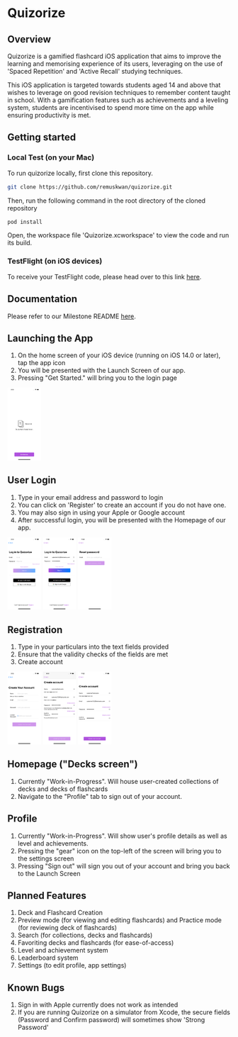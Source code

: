 # Quizorize
## Overview
Quizorize is a gamified flashcard iOS application that aims to improve the learning and memorising experience of its users, leveraging on the use of 'Spaced Repetition' and 'Active Recall' studying techniques. 

This iOS application is targeted towards students aged 14 and above that wishes to leverage on good revision techniques to remember content taught in school. With a gamification features such as achievements and a leveling system, students are incentivised to spend more time on the app while ensuring productivity is met.

## Getting started

### Local Test (on your Mac)

To run quizorize locally, first clone this repository.

```bash
git clone https://github.com/remuskwan/quizorize.git
``` 

Then, run the following command in the root directory of the cloned repository

```bash
pod install
```

Open, the workspace file 'Quizorize.xcworkspace' to view the code and run its build.

### TestFlight (on iOS devices)

To receive your TestFlight code, please head over to this link [here](https://forms.gle/QB14gRb8jx5TJTKe8).

## Documentation

Please refer to our Milestone README [here](https://docs.google.com/document/d/1BBVJUarCBF2qy_ZWbH6zZka4ebhrtTBtQnHnmGUuizE/edit?ts=60afa18d).

## Launching the App

1. On the home screen of your iOS device (running on iOS 14.0 or later), tap the app icon
2. You will be presented with the Launch Screen of our app.
3. Pressing "Get Started." will bring you to the login page


<p align="left"><img src="public/ReadMeImgs/startView.png" width="15%"/></p>

## User Login
1. Type in your email address and password to login
2. You can click on 'Register' to create an account if you do not have one.
3. You may also sign in using your Apple or Google account
4. After successful login, you will be presented with the Homepage of our app.

<img src = "public/ReadMeImgs/login1.png" width ="15%" /> <img src = "public/ReadMeImgs/login2.png" width ="15%" /> <img src = "public/ReadMeImgs/login3.png" width ="15%" />

## Registration
1. Type in your particulars into the text fields provided
2. Ensure that the validity checks of the fields are met
3. Create account

<img src = "public/ReadMeImgs/register1.png" width ="15%" /> <img src = "public/ReadMeImgs/register2.png" width ="15%" /> <img src = "public/ReadMeImgs/register3.png" width ="15%" />

## Homepage ("Decks screen")
1. Currently "Work-in-Progress". Will house user-created collections of decks and decks of flashcards
2. Navigate to the "Profile" tab to sign out of your account.

## Profile
1. Currently "Work-in-Progress". Will show user's profile details as well as level and achievements.
2. Pressing the "gear" icon on the top-left of the screen will bring you to the settings screen
3. Pressing "Sign out" will sign you out of your account and bring you back to the Launch Screen

## Planned Features
1. Deck and Flashcard Creation
2. Preview mode (for viewing and editing flashcards) and Practice mode (for reviewing deck of flashcards)
3. Search (for collections, decks and flashcards)
4. Favoriting decks and flashcards (for ease-of-access)
5. Level and achievement system
6. Leaderboard system
7. Settings (to edit profile, app settings)

## Known Bugs
1. Sign in with Apple currently does not work as intended
2. If you are running Quizorize on a simulator from Xcode, the secure fields (Password and Confirm password) will sometimes show 'Strong Password' 
